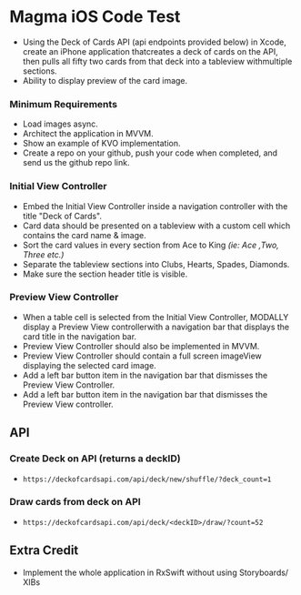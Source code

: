 # Magma iOS Code Test

- Using the Deck of Cards API (api endpoints provided below) in Xcode, create an iPhone application thatcreates a deck of cards on the API, then pulls all fifty two cards from that deck into a tableview withmultiple sections.
- Ability to display preview of the card image.

### Minimum Requirements

- Load images async.
- Architect the application in MVVM.
- Show an example of KVO implementation.
- Create a repo on your github, push your code when completed, and send us the github repo link.

### Initial View Controller

- Embed the Initial View Controller inside a navigation controller with the title "Deck of Cards".
- Card data should be presented on a tableview with a custom cell which contains the card name & image.
- Sort the card values in every section from Ace to King _(ie: Ace ,Two, Three etc.)_
- Separate the tableview sections into Clubs, Hearts, Spades, Diamonds.
- Make sure the section header title is visible.

### Preview View Controller

- When a table cell is selected from the Initial View Controller, MODALLY display a Preview View controllerwith a navigation bar that displays the card title in the navigation bar.
- Preview View Controller should also be implemented in MVVM.
- Preview View Controller should contain a full screen imageView displaying the selected card image.
- Add a left bar button item in the navigation bar that dismisses the Preview View Controller.
- Add a left bar button item in the navigation bar that dismisses the Preview View controller.

## API

### Create Deck on API (returns a deckID)

- `https://deckofcardsapi.com/api/deck/new/shuffle/?deck_count=1`

### Draw cards from deck on API

- `https://deckofcardsapi.com/api/deck/<deckID>/draw/?count=52`

## Extra Credit

- Implement the whole application in RxSwift without using Storyboards/ XIBs
